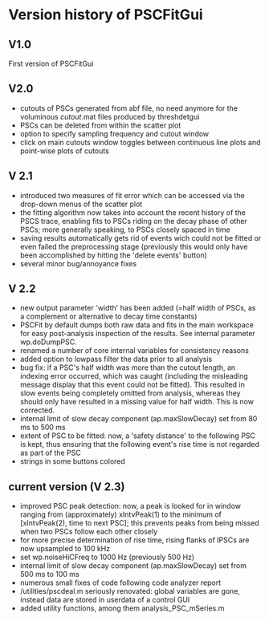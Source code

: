 # Version history of PSCFitGui
## V1.0
First version of PSCFitGui
## V2.0
- cutouts of PSCs generated from abf file, no need anymore for the voluminous *cutout*.mat files produced by threshdetgui  
- PSCs can be deleted from within the scatter plot  
- option to specify sampling frequency and cutout window  
- click on main cutouts window toggles between continuous line plots and point-wise plots of cutouts  
## V 2.1 
- introduced two measures of fit error which can be accessed via the drop-down menus of the scatter plot
- the fitting algorithm now takes into account the recent history of the PSCS trace, enabling fits to PSCs riding on the decay phase of other PSCs; more generally speaking, to PSCs closely spaced in time  
- saving results automatically gets rid of events wich could not be fitted or even failed the preprocessing stage (previously this would only have been accomplished by hitting the 'delete events' button)  
- several minor bug/annoyance fixes  
## V 2.2
- new output parameter 'width' has been added (=half width of PSCs, as a complement or alternative to decay time constants)  
- PSCFit by default dumps both raw data and fits in the main workspace for easy post-analysis inspection of the results. See internal parameter wp.doDumpPSC.  
- renamed a number of core internal variables for consistency reasons  
- added option to lowpass filter the data prior to all analysis  
- bug fix: if a PSC's half width was more than the cutout length, an indexing error occurred, which was caught (including the misleading message display that this event could not be fitted). This resulted in slow events being completely omitted from analysis, whereas they should only have resulted in a missing value for half width. This is now corrected.  
- internal limit of slow decay component (ap.maxSlowDecay) set from 80 ms to 500 ms  
- extent of PSC to be fitted: now, a 'safety distance' to the following PSC is kept, thus ensuring that the following event's rise time is not regarded as part of the PSC  
- strings in some buttons colored  

## current version (V 2.3)
- improved PSC peak detection: now, a peak is looked for in window ranging from (approximately) xIntvPeak(1) to the minimum of [xIntvPeak(2), time to next PSC]; this prevents peaks from being missed when two PSCs follow each other closely  
- for more precise determination of rise time, rising flanks of IPSCs are now upsampled to 100 kHz  
- set wp.noiseHiCFreq to 1000 Hz (previously 500 Hz)  
- internal limit of slow decay component (ap.maxSlowDecay) set from 500 ms to 100 ms  
- numerous small fixes of code following code analyzer report  
- /utilities/pscdeal.m seriously renovated: global variables are gone, instead data are stored in userdata of a control GUI  
- added utility functions, among them analysis_PSC_mSeries.m
